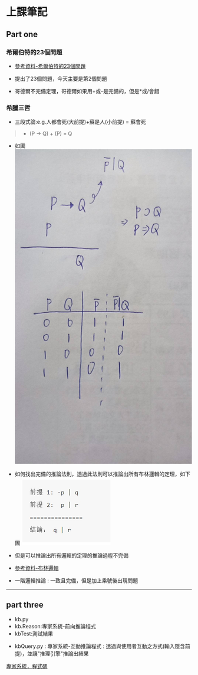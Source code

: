# 上課筆記
## Part one
### 希爾伯特的23個問題
* [參考資料-希爾伯特的23個問題](https://zh.wikipedia.org/wiki/%E5%B8%8C%E5%B0%94%E4%BC%AF%E7%89%B9%E7%9A%8423%E4%B8%AA%E9%97%AE%E9%A2%98)
* 提出了23個問題，今天主要是第2個問題

* 哥德爾不完備定理，哥德爾如果用+或-是完備的，但是*或/會錯


### 希臘三哲
* 三段式論:e.g.人都會死(大前提)+蘇是人(小前提) = 蘇會死

>* (P -> Q) + (P) = Q

* 如圖
![](pictures/1.jpg)

- 如何找出完備的推論法則，透過此法則可以推論出所有布林邏輯的定理，如下圖
![](pictures/2.jpg)

- 但是可以推論出所有邏輯的定理的推論過程不完備

* [參考資料-布林邏輯](https://ccckmit.gitbooks.io/rlab/content/axiom.html)

- 一階邏輯推論 : 一致且完備，但是加上乘號後出現問題



---

## part three

* kb.py
* kb.Reason:專家系統-前向推論程式
* kbTest:測試結果 
- kbQuery.py :
專家系統-互動推論程式 : 透過與使用者互動之方式(輸入隱含前提)，並讓"推理引擎"推論出結果


[專家系統，程式碼](https://gitlab.com/ccc110/ai/-/tree/master/04-logic)